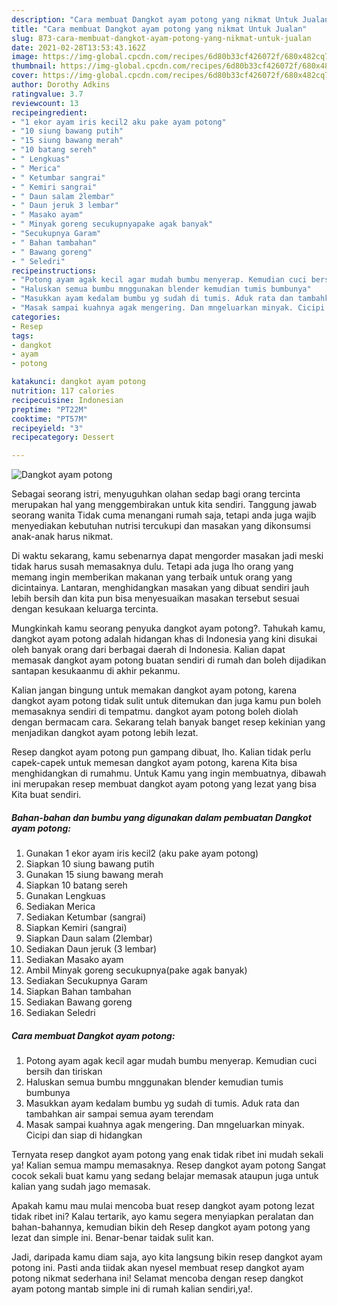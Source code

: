 ```yaml
---
description: "Cara membuat Dangkot ayam potong yang nikmat Untuk Jualan"
title: "Cara membuat Dangkot ayam potong yang nikmat Untuk Jualan"
slug: 873-cara-membuat-dangkot-ayam-potong-yang-nikmat-untuk-jualan
date: 2021-02-28T13:53:43.162Z
image: https://img-global.cpcdn.com/recipes/6d80b33cf426072f/680x482cq70/dangkot-ayam-potong-foto-resep-utama.jpg
thumbnail: https://img-global.cpcdn.com/recipes/6d80b33cf426072f/680x482cq70/dangkot-ayam-potong-foto-resep-utama.jpg
cover: https://img-global.cpcdn.com/recipes/6d80b33cf426072f/680x482cq70/dangkot-ayam-potong-foto-resep-utama.jpg
author: Dorothy Adkins
ratingvalue: 3.7
reviewcount: 13
recipeingredient:
- "1 ekor ayam iris kecil2 aku pake ayam potong"
- "10 siung bawang putih"
- "15 siung bawang merah"
- "10 batang sereh"
- " Lengkuas"
- " Merica"
- " Ketumbar sangrai"
- " Kemiri sangrai"
- " Daun salam 2lembar"
- " Daun jeruk 3 lembar"
- " Masako ayam"
- " Minyak goreng secukupnyapake agak banyak"
- "Secukupnya Garam"
- " Bahan tambahan"
- " Bawang goreng"
- " Seledri"
recipeinstructions:
- "Potong ayam agak kecil agar mudah bumbu menyerap. Kemudian cuci bersih dan tiriskan"
- "Haluskan semua bumbu mnggunakan blender kemudian tumis bumbunya"
- "Masukkan ayam kedalam bumbu yg sudah di tumis. Aduk rata dan tambahkan air sampai semua ayam terendam"
- "Masak sampai kuahnya agak mengering. Dan mngeluarkan minyak. Cicipi dan siap di hidangkan"
categories:
- Resep
tags:
- dangkot
- ayam
- potong

katakunci: dangkot ayam potong 
nutrition: 117 calories
recipecuisine: Indonesian
preptime: "PT22M"
cooktime: "PT57M"
recipeyield: "3"
recipecategory: Dessert

---
```



![Dangkot ayam potong](https://img-global.cpcdn.com/recipes/6d80b33cf426072f/680x482cq70/dangkot-ayam-potong-foto-resep-utama.jpg)

Sebagai seorang istri, menyuguhkan olahan sedap bagi orang tercinta merupakan hal yang menggembirakan untuk kita sendiri. Tanggung jawab seorang  wanita Tidak cuma menangani rumah saja, tetapi anda juga wajib menyediakan kebutuhan nutrisi tercukupi dan masakan yang dikonsumsi anak-anak harus nikmat.

Di waktu  sekarang, kamu sebenarnya dapat mengorder masakan jadi meski tidak harus susah memasaknya dulu. Tetapi ada juga lho orang yang memang ingin memberikan makanan yang terbaik untuk orang yang dicintainya. Lantaran, menghidangkan masakan yang dibuat sendiri jauh lebih bersih dan kita pun bisa menyesuaikan masakan tersebut sesuai dengan kesukaan keluarga tercinta. 



Mungkinkah kamu seorang penyuka dangkot ayam potong?. Tahukah kamu, dangkot ayam potong adalah hidangan khas di Indonesia yang kini disukai oleh banyak orang dari berbagai daerah di Indonesia. Kalian dapat memasak dangkot ayam potong buatan sendiri di rumah dan boleh dijadikan santapan kesukaanmu di akhir pekanmu.

Kalian jangan bingung untuk memakan dangkot ayam potong, karena dangkot ayam potong tidak sulit untuk ditemukan dan juga kamu pun boleh memasaknya sendiri di tempatmu. dangkot ayam potong boleh diolah dengan bermacam cara. Sekarang telah banyak banget resep kekinian yang menjadikan dangkot ayam potong lebih lezat.

Resep dangkot ayam potong pun gampang dibuat, lho. Kalian tidak perlu capek-capek untuk memesan dangkot ayam potong, karena Kita bisa menghidangkan di rumahmu. Untuk Kamu yang ingin membuatnya, dibawah ini merupakan resep membuat dangkot ayam potong yang lezat yang bisa Kita buat sendiri.

<!--inarticleads1-->

##### Bahan-bahan dan bumbu yang digunakan dalam pembuatan Dangkot ayam potong:

1. Gunakan 1 ekor ayam iris kecil2 (aku pake ayam potong)
1. Siapkan 10 siung bawang putih
1. Gunakan 15 siung bawang merah
1. Siapkan 10 batang sereh
1. Gunakan  Lengkuas
1. Sediakan  Merica
1. Sediakan  Ketumbar (sangrai)
1. Siapkan  Kemiri (sangrai)
1. Siapkan  Daun salam (2lembar)
1. Sediakan  Daun jeruk (3 lembar)
1. Sediakan  Masako ayam
1. Ambil  Minyak goreng secukupnya(pake agak banyak)
1. Sediakan Secukupnya Garam
1. Siapkan  Bahan tambahan
1. Sediakan  Bawang goreng
1. Sediakan  Seledri




<!--inarticleads2-->

##### Cara membuat Dangkot ayam potong:

1. Potong ayam agak kecil agar mudah bumbu menyerap. Kemudian cuci bersih dan tiriskan
1. Haluskan semua bumbu mnggunakan blender kemudian tumis bumbunya
1. Masukkan ayam kedalam bumbu yg sudah di tumis. Aduk rata dan tambahkan air sampai semua ayam terendam
1. Masak sampai kuahnya agak mengering. Dan mngeluarkan minyak. Cicipi dan siap di hidangkan




Ternyata resep dangkot ayam potong yang enak tidak ribet ini mudah sekali ya! Kalian semua mampu memasaknya. Resep dangkot ayam potong Sangat cocok sekali buat kamu yang sedang belajar memasak ataupun juga untuk kalian yang sudah jago memasak.

Apakah kamu mau mulai mencoba buat resep dangkot ayam potong lezat tidak ribet ini? Kalau tertarik, ayo kamu segera menyiapkan peralatan dan bahan-bahannya, kemudian bikin deh Resep dangkot ayam potong yang lezat dan simple ini. Benar-benar taidak sulit kan. 

Jadi, daripada kamu diam saja, ayo kita langsung bikin resep dangkot ayam potong ini. Pasti anda tiidak akan nyesel membuat resep dangkot ayam potong nikmat sederhana ini! Selamat mencoba dengan resep dangkot ayam potong mantab simple ini di rumah kalian sendiri,ya!.


